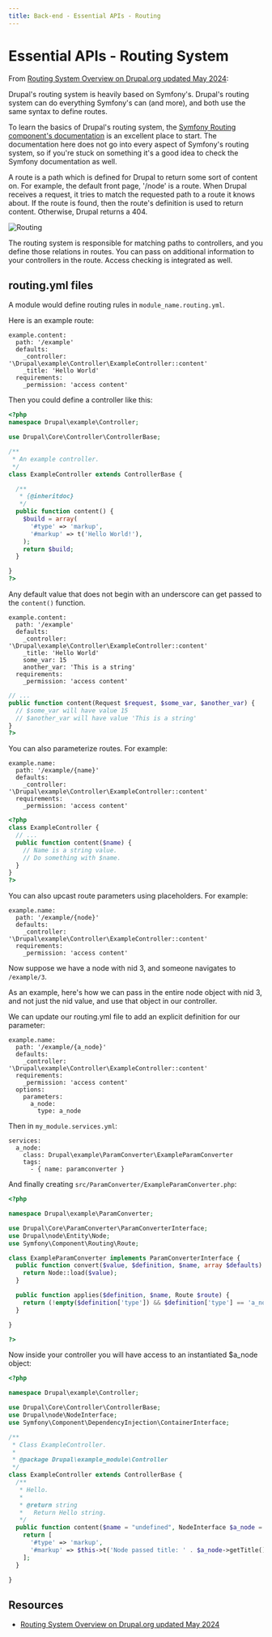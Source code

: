 ```yaml
---
title: Back-end - Essential APIs - Routing
---
```


# Essential APIs - Routing System





From [Routing System Overview on Drupal.org updated May 2024](https://www.drupal.org/docs/drupal-apis/routing-system/routing-system-overview):

Drupal's routing system is heavily based on Symfony's. Drupal's routing system can do everything Symfony's can (and more), and both use the same syntax to define routes.

To learn the basics of Drupal's routing system, the [Symfony Routing component's documentation](https://symfony.com/doc/current/routing.html) is an excellent place to start. The documentation here does not go into every aspect of Symfony's routing system, so if you're stuck on something it's a good idea to check the Symfony documentation as well.

A route is a path which is defined for Drupal to return some sort of content on. For example, the default front page, '/node' is a route. When Drupal receives a request, it tries to match the requested path to a route it knows about. If the route is found, then the route's definition is used to return content. Otherwise, Drupal returns a 404.

![Routing](/images/drupal-routing.png "Routing")

The routing system is responsible for matching paths to controllers, and you define those relations in routes. You can pass on additional information to your controllers in the route. Access checking is integrated as well.

## routing.yml files

A module would define routing rules in `module_name.routing.yml`.

Here is an example route:
```
example.content:
  path: '/example'
  defaults:
    _controller: '\Drupal\example\Controller\ExampleController::content'
    _title: 'Hello World'
  requirements:
    _permission: 'access content'
```

Then you could define a controller like this:

```php
<?php
namespace Drupal\example\Controller;

use Drupal\Core\Controller\ControllerBase;

/**
 * An example controller.
 */
class ExampleController extends ControllerBase {

  /**
   * {@inheritdoc}
   */
  public function content() {
    $build = array(
      '#type' => 'markup',
      '#markup' => t('Hello World!'),
    );
    return $build;
  }

}
?>
```

Any default value that does not begin with an underscore can get passed to
the `content()` function.

```
example.content:
  path: '/example'
  defaults:
    _controller: '\Drupal\example\Controller\ExampleController::content'
    _title: 'Hello World'
    some_var: 15
    another_var: 'This is a string'
  requirements:
    _permission: 'access content'
```

```php
// ...
public function content(Request $request, $some_var, $another_var) {
  // $some_var will have value 15
  // $another_var will have value 'This is a string'
}
?>
```

You can also parameterize routes.  For example:

```
example.name:
  path: '/example/{name}'
  defaults:
    _controller: '\Drupal\example\Controller\ExampleController::content'
  requirements:
    _permission: 'access content'
```

```php
<?php
class ExampleController {  
  // ...
  public function content($name) {
    // Name is a string value.
    // Do something with $name.
  }
}
?>
```

You can also upcast route parameters using placeholders. For example:

```
example.name:
  path: '/example/{node}'
  defaults:
    _controller: '\Drupal\example\Controller\ExampleController::content'
  requirements:
    _permission: 'access content'
```

Now suppose we have a node with nid 3, and someone navigates to `/example/3`.

As an example, here's how we can pass in the entire node object with nid 3, and not just the nid value, and use that object in our controller.

We can update our routing.yml file to add an explicit definition for our parameter:

```
example.name:
  path: '/example/{a_node}'
  defaults:
    _controller: '\Drupal\example\Controller\ExampleController::content'
  requirements:
    _permission: 'access content'
  options:
    parameters:
      a_node:
        type: a_node
```

Then in `my_module.services.yml`:
```
services:
  a_node:
    class: Drupal\example\ParamConverter\ExampleParamConverter
    tags:
      - { name: paramconverter }
```

And finally creating `src/ParamConverter/ExampleParamConverter.php`:
```php
<?php

namespace Drupal\example\ParamConverter;

use Drupal\Core\ParamConverter\ParamConverterInterface;
use Drupal\node\Entity\Node;
use Symfony\Component\Routing\Route;

class ExampleParamConverter implements ParamConverterInterface {
  public function convert($value, $definition, $name, array $defaults) {
    return Node::load($value);
  }

  public function applies($definition, $name, Route $route) {
    return (!empty($definition['type']) && $definition['type'] == 'a_node');
  }

}

?>
```

Now inside your controller you will have access to an instantiated $a_node object:

```php
<?php

namespace Drupal\example\Controller;

use Drupal\Core\Controller\ControllerBase;
use Drupal\node\NodeInterface;
use Symfony\Component\DependencyInjection\ContainerInterface;

/**
 * Class ExampleController.
 *
 * @package Drupal\example_module\Controller
 */
class ExampleController extends ControllerBase {
  /**
   * Hello.
   *
   * @return string
   *   Return Hello string.
   */
  public function content($name = "undefined", NodeInterface $a_node = NULL) {
    return [
      '#type' => 'markup',
      '#markup' => $this->t('Node passed title: ' . $a_node->getTitle()),
    ];
  }

}
```

## Resources
- [Routing System Overview on Drupal.org updated May 2024](https://www.drupal.org/docs/8/api/routing-system/routing-system-overview)

